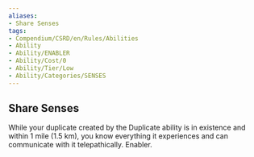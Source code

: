```yaml
---
aliases:
- Share Senses
tags:
- Compendium/CSRD/en/Rules/Abilities
- Ability
- Ability/ENABLER
- Ability/Cost/0
- Ability/Tier/Low
- Ability/Categories/SENSES
---
```


  
## Share Senses  
While your duplicate created by the Duplicate ability is in existence and within 1 mile (1.5 km), you know everything it experiences and can communicate with it telepathically. Enabler. 